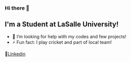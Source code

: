 ### Hi there 👋
## I'm a Student at LaSalle University!

- 🤔 I’m looking for help with my codes and few projects!
- ⚡ Fun fact: I play cricket and part of local team!

👔[Linkedin][linkedin]

[linkedin]: https://linkedin.com/in/umangp23

<!--
**umangp023/umangp023** is a ✨ _special_ ✨ repository because its `README.md` (this file) appears on your GitHub profile.

Here are some ideas to get you started:

- 🔭 I’m currently working on ...
- 🌱 I’m currently learning ...
- 👯 I’m looking to collaborate on projects!
- 🤔 I’m looking for help with my codes and few projects!
- 💬 Ask me about ...
- 📫 How to reach me: ...
- 😄 Pronouns: ...
- ⚡ Fun fact: I play cricket and part of local team!
-->
